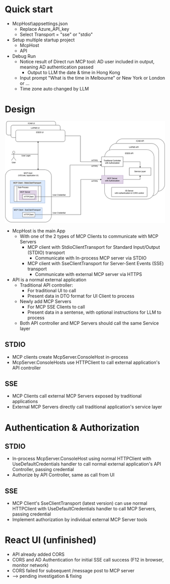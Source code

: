 # Quick start
* McpHost\appsettings.json 
    * Replace Azure_API_key
    * Select Transport = "sse" or "stdio"
* Setup multiple startup project
    * McpHost 
    * API
* Debug Run
    * Notice result of Direct run MCP tool: AD user included in output, meaning AD authentication passed
        * Output to LLM the date & time in Hong Kong
    * Input prompt "What is the time in Melbourne" or New York or London or ...
    * Time zone auto changed by LLM 
# Design
![MCP Architecture](images\mcp.drawio.png)
* McpHost is the main App
    * With one of the 2 types of MCP Clients to communicate with MCP Servers
        * MCP client with StdioClientTransport for Standard Input/Output (STDIO) transport
            * Communicate with In-process MCP server via STDIO
        * MCP client with SseClientTransport for Server-Sent Events (SSE) transport
            * Communicate with external MCP server via HTTPS
* API is a normal external application
    * Traditional API controller:
        * For traditional UI to call
        * Present data in DTO format for UI Client to process
    * Newly add MCP Servers
        * For MCP SSE Clients to call
        * Present data in a sentense, with optional instructions for LLM to process
    * Both API controller and MCP Servers should call the same Service layer
## STDIO
* MCP clients create McpServer.ConsoleHost in-process
* McpServer.ConsoleHosts use HTTPClient to call external application's API controller
## SSE
* MCP Clients call external MCP Servers exposed by traditional applications
* External MCP Servers directly call traditional application's service layer
# Authentication & Authorization
## STDIO
* In-process McpServer.ConsoleHost using normal HTTPClient with UseDefaultCredentials handler to call normal external application's API Controller, passing credential
* Authorize by API Controller, same as call from UI
## SSE
* MCP Client's SseClientTransport (latest version) can use normal HTTPClient with UseDefaultCredentials handler to call MCP Servers, passing credential
* Implement authorization by individual external MCP Server tools
# React UI (unfinished)
* API already added CORS
* CORS and AD Authentication for initial SSE call success (F12 in browser, monitor network)
* CORS failed for subsequent /message post to MCP server
* --> pending investigation & fixing

